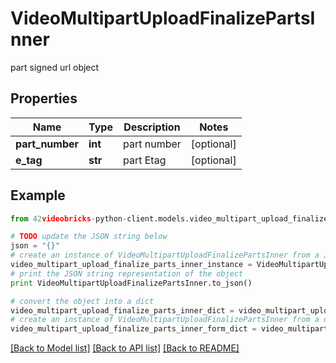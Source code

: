 # VideoMultipartUploadFinalizePartsInner

part signed url object

## Properties
Name | Type | Description | Notes
------------ | ------------- | ------------- | -------------
**part_number** | **int** | part number | [optional] 
**e_tag** | **str** | part Etag | [optional] 

## Example

```python
from 42videobricks-python-client.models.video_multipart_upload_finalize_parts_inner import VideoMultipartUploadFinalizePartsInner

# TODO update the JSON string below
json = "{}"
# create an instance of VideoMultipartUploadFinalizePartsInner from a JSON string
video_multipart_upload_finalize_parts_inner_instance = VideoMultipartUploadFinalizePartsInner.from_json(json)
# print the JSON string representation of the object
print VideoMultipartUploadFinalizePartsInner.to_json()

# convert the object into a dict
video_multipart_upload_finalize_parts_inner_dict = video_multipart_upload_finalize_parts_inner_instance.to_dict()
# create an instance of VideoMultipartUploadFinalizePartsInner from a dict
video_multipart_upload_finalize_parts_inner_form_dict = video_multipart_upload_finalize_parts_inner.from_dict(video_multipart_upload_finalize_parts_inner_dict)
```
[[Back to Model list]](../README.md#documentation-for-models) [[Back to API list]](../README.md#documentation-for-api-endpoints) [[Back to README]](../README.md)


